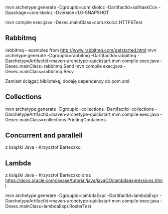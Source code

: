 mvn archetype:generate -DgroupId=com.kkolcz -DartifactId=sslNaskCon -Dpackage=com.kkolcz -Dversion=1.0-SNAPSHOT

mvn compile exec:java -Dexec.mainClass=com.kkolcz.HTTPSTest
## Rabbitmq
rabbitmq - examples from http://www.rabbitmq.com/getstarted.html
mvn archetype:generate -DgroupId=rabbitmq -DartifactId=rabbitmq -DarchetypeArtifactId=maven-archetype-quickstart
mvn compile exec:java -Dexec.mainClass=rabbitmq.Send
mvn compile exec:java -Dexec.mainClass=rabbitmq.Recv

Zamiast ściągać bibliotekę, dodaję dependency do pom.xml

## Collections
mvn archetype:generate -DgroupId=collections -DartifactId=collections -DarchetypeArtifactId=maven-archetype-quickstart
mvn compile exec:java -Dexec.mainClass=collections.PrintingContainers 

## Concurrent and parallell
z książki Java - Krzysztof Barteczko


## Lambda 
z książki Java - Krzysztof Barteczko
oraz
https://docs.oracle.com/javase/tutorial/java/javaOO/lambdaexpressions.html

mvn archetype:generate -DgroupId=lambdaExpr -DartifactId=lambdaExpr -DarchetypeArtifactId=maven-archetype-quickstart
mvn compile exec:java -Dexec.mainClass=lambdaExpr.RosterTest 
